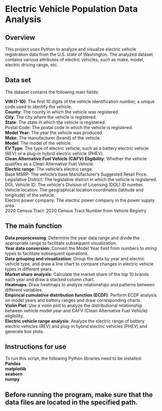 # Electric Vehicle Population Data Analysis

## Overview
This project uses Python to analyze and visualize electric vehicle registration data from the U.S. state of Washington. The analyzed dataset contains various attributes of electric vehicles, such as make, model, electric driving range, etc.

## Data set
The dataset contains the following main fields:

**VIN (1-10)**: The first 10 digits of the vehicle identification number, a unique code used to identify the vehicle.
<br>
**County**: The county in which the vehicle was registered.
<br>
**City**: The city where the vehicle is registered.
<br>
**State**: The state in which the vehicle is registered.
<br>
Postal Code: The postal code in which the vehicle is registered.
<br>
**Model Year**: The year the vehicle was produced.
<br>
**Make**: The manufacturer (brand) of the vehicle.
<br>
**Model**: The model of the vehicle.
<br>
**EV Type**: The type of electric vehicle, such as a battery electric vehicle (BEV) or a plug-in hybrid electric vehicle (PHEV).
<br>
**Clean Alternative Fuel Vehicle (CAFV) Eligibility**: Whether the vehicle qualifies as a Clean Alternative Fuel Vehicle.
<br>
**Electric range**: The vehicle’s electric range.
<br>
Base MSRP: The vehicle’s base Manufacturer’s Suggested Retail Price.
<br>
Legislative District: The legislative district in which the vehicle is registered.
<br>
DOL Vehicle ID: The vehicle's Division of Licensing (DOL) ID number.
<br>
Vehicle location: The geographical location coordinates (latitude and longitude) of the vehicle.
<br>
Electric power company: The electric power company in the power supply area.
<br>
2020 Census Tract: 2020 Census Tract Number from Vehicle Registry

## The main function
**Data preprocessing**: Determine the year data range and divide the appropriate range to facilitate subsequent visualization.
<br>
**Year data conversion**: Convert the Model Year field from numbers to string types to facilitate subsequent operations.
<br>
**Data grouping and visualization**: Group the data by year and electric vehicle type, and draw a line chart to compare changes in electric vehicle types in different years.
<br>
**Market share analysis**: Calculate the market share of the top 10 brands each year and draw a stacked column chart.
<br>
**Heatmaps**: Draw heatmaps to analyze relationships and patterns between different variables.
<br>
**Empirical cumulative distribution function (ECDF)**: Perform ECDF analysis on model years and battery ranges and draw corresponding charts.
<br>
**Violin Plot**: Use a violin plot to analyze the distributional relationship between vehicle model year and CAFV (Clean Alternative Fuel Vehicle) eligibility.
<br>
**Electric vehicle range analysis**: Analyze the electric range of battery electric vehicles (BEV) and plug-in hybrid electric vehicles (PHEV) and generate box plots.

## Instructions for use
To run this script, the following Python libraries need to be installed:
<br>
**Pandas**
<br>
**matplotlib**
<br>
**seaborn**
<br>
**numpy**
<br>
## Before running the program, make sure that the data files are located in the specified path.
